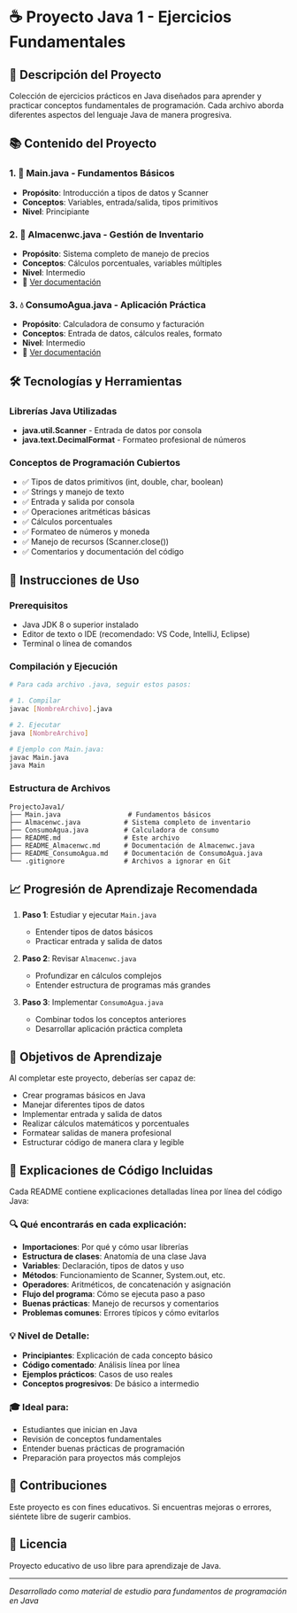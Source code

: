 # ☕ Proyecto Java 1 - Ejercicios Fundamentales

## 📁 Descripción del Proyecto
Colección de ejercicios prácticos en Java diseñados para aprender y practicar conceptos fundamentales de programación. Cada archivo aborda diferentes aspectos del lenguaje Java de manera progresiva.

## 📚 Contenido del Proyecto

### 1. 🔰 **Main.java** - Fundamentos Básicos
- **Propósito**: Introducción a tipos de datos y Scanner
- **Conceptos**: Variables, entrada/salida, tipos primitivos
- **Nivel**: Principiante

### 2. 🏬 **Almacenwc.java** - Gestión de Inventario
- **Propósito**: Sistema completo de manejo de precios
- **Conceptos**: Cálculos porcentuales, variables múltiples
- **Nivel**: Intermedio
- 📖 [Ver documentación](README_Almacenwc.md)

### 3. 💧 **ConsumoAgua.java** - Aplicación Práctica
- **Propósito**: Calculadora de consumo y facturación
- **Conceptos**: Entrada de datos, cálculos reales, formato
- **Nivel**: Intermedio
- 📖 [Ver documentación](README_ConsumoAgua.md)

## 🛠️ Tecnologías y Herramientas

### Librerías Java Utilizadas
- **java.util.Scanner** - Entrada de datos por consola
- **java.text.DecimalFormat** - Formateo profesional de números

### Conceptos de Programación Cubiertos
- ✅ Tipos de datos primitivos (int, double, char, boolean)
- ✅ Strings y manejo de texto
- ✅ Entrada y salida por consola
- ✅ Operaciones aritméticas básicas
- ✅ Cálculos porcentuales
- ✅ Formateo de números y moneda
- ✅ Manejo de recursos (Scanner.close())
- ✅ Comentarios y documentación del código

## 🚀 Instrucciones de Uso

### Prerequisitos
- Java JDK 8 o superior instalado
- Editor de texto o IDE (recomendado: VS Code, IntelliJ, Eclipse)
- Terminal o línea de comandos

### Compilación y Ejecución
```bash
# Para cada archivo .java, seguir estos pasos:

# 1. Compilar
javac [NombreArchivo].java

# 2. Ejecutar
java [NombreArchivo]

# Ejemplo con Main.java:
javac Main.java
java Main
```

### Estructura de Archivos
```
ProjectoJava1/
├── Main.java                 # Fundamentos básicos
├── Almacenwc.java           # Sistema completo de inventario
├── ConsumoAgua.java         # Calculadora de consumo
├── README.md                # Este archivo
├── README_Almacenwc.md      # Documentación de Almacenwc.java
├── README_ConsumoAgua.md    # Documentación de ConsumoAgua.java
└── .gitignore               # Archivos a ignorar en Git
```

## 📈 Progresión de Aprendizaje Recomendada

1. **Paso 1**: Estudiar y ejecutar `Main.java`
   - Entender tipos de datos básicos
   - Practicar entrada y salida de datos

2. **Paso 2**: Revisar `Almacenwc.java`
   - Profundizar en cálculos complejos
   - Entender estructura de programas más grandes

3. **Paso 3**: Implementar `ConsumoAgua.java`
   - Combinar todos los conceptos anteriores
   - Desarrollar aplicación práctica completa

## 🎯 Objetivos de Aprendizaje

Al completar este proyecto, deberías ser capaz de:
- Crear programas básicos en Java
- Manejar diferentes tipos de datos
- Implementar entrada y salida de datos
- Realizar cálculos matemáticos y porcentuales
- Formatear salidas de manera profesional
- Estructurar código de manera clara y legible

## 📖 Explicaciones de Código Incluidas

Cada README contiene explicaciones detalladas línea por línea del código Java:

### 🔍 **Qué encontrarás en cada explicación:**
- **Importaciones**: Por qué y cómo usar librerías
- **Estructura de clases**: Anatomía de una clase Java
- **Variables**: Declaración, tipos de datos y uso
- **Métodos**: Funcionamiento de Scanner, System.out, etc.
- **Operadores**: Aritméticos, de concatenación y asignación
- **Flujo del programa**: Cómo se ejecuta paso a paso
- **Buenas prácticas**: Manejo de recursos y comentarios
- **Problemas comunes**: Errores típicos y cómo evitarlos

### 💡 **Nivel de Detalle:**
- **Principiantes**: Explicación de cada concepto básico
- **Código comentado**: Análisis línea por línea
- **Ejemplos prácticos**: Casos de uso reales
- **Conceptos progresivos**: De básico a intermedio

### 🎓 **Ideal para:**
- Estudiantes que inician en Java
- Revisión de conceptos fundamentales
- Entender buenas prácticas de programación
- Preparación para proyectos más complejos

## 🤝 Contribuciones
Este proyecto es con fines educativos. Si encuentras mejoras o errores, siéntete libre de sugerir cambios.

## 📄 Licencia
Proyecto educativo de uso libre para aprendizaje de Java.

---
*Desarrollado como material de estudio para fundamentos de programación en Java*
